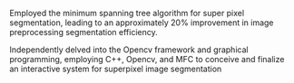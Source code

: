 Employed the minimum spanning tree algorithm for super pixel segmentation, leading to an approximately 20% improvement in image preprocessing segmentation efficiency.

Independently delved into the Opencv framework and graphical programming, employing C++, Opencv, and MFC to conceive and finalize an interactive system for superpixel image segmentation
